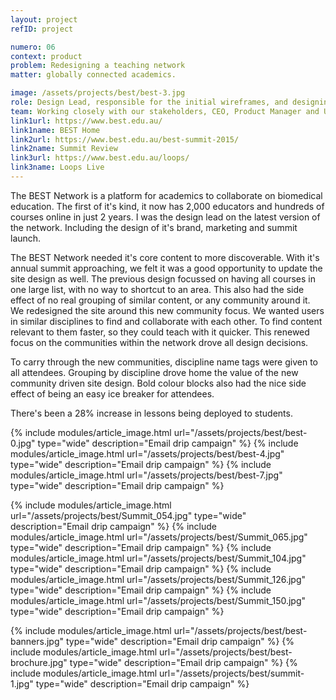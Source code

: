```yaml
---
layout: project
refID: project

numero: 06
context: product
problem: Redesigning a teaching network
matter: globally connected academics.

image: /assets/projects/best/best-3.jpg
role: Design Lead, responsible for the initial wireframes, and designing disciplines to thread through the site and event.
team: Working closely with our stakeholders, CEO, Product Manager and UI Designer for the new feature launch.
link1url: https://www.best.edu.au/
link1name: BEST Home
link2url: https://www.best.edu.au/best-summit-2015/
link2name: Summit Review
link3url: https://www.best.edu.au/loops/
link3name: Loops Live
---
```


The BEST Network is a platform for academics to collaborate on biomedical education. The first of it's kind, it now has 2,000 educators and hundreds of courses online in just 2 years. I was the design lead on the latest version of the network. Including the design of it's brand, marketing and summit launch.

The BEST Network needed it's core content to more discoverable. With it's annual summit approaching, we felt it was a good opportunity to update the site design as well. The previous design focussed on having all courses in one large list, with no way to shortcut to an area. This also had the side effect of no real grouping of similar content, or any community around it. We redesigned the site around this new community focus. We wanted users in similar disciplines to find and collaborate with each other. To find content relevant to them faster, so they could teach with it quicker. This renewed focus on the communities within the network drove all design decisions.

To carry through the new communities, discipline name tags were given to all attendees. Grouping by discipline drove home the value of the new community driven site design. Bold colour blocks also had the nice side effect of being an easy ice breaker for attendees.

There's been a 28% increase in lessons being deployed to students. 


{% include modules/article_image.html url="/assets/projects/best/best-0.jpg" type="wide" description="Email drip campaign" %}
{% include modules/article_image.html url="/assets/projects/best/best-4.jpg" type="wide" description="Email drip campaign" %}
{% include modules/article_image.html url="/assets/projects/best/best-7.jpg" type="wide" description="Email drip campaign" %}

{% include modules/article_image.html url="/assets/projects/best/Summit_054.jpg" type="wide" description="Email drip campaign" %}
{% include modules/article_image.html url="/assets/projects/best/Summit_065.jpg" type="wide" description="Email drip campaign" %}
{% include modules/article_image.html url="/assets/projects/best/Summit_104.jpg" type="wide" description="Email drip campaign" %}
{% include modules/article_image.html url="/assets/projects/best/Summit_126.jpg" type="wide" description="Email drip campaign" %}
{% include modules/article_image.html url="/assets/projects/best/Summit_150.jpg" type="wide" description="Email drip campaign" %}

{% include modules/article_image.html url="/assets/projects/best/best-banners.jpg" type="wide" description="Email drip campaign" %}
{% include modules/article_image.html url="/assets/projects/best/best-brochure.jpg" type="wide" description="Email drip campaign" %}
{% include modules/article_image.html url="/assets/projects/best/summit-1.jpg" type="wide" description="Email drip campaign" %}
